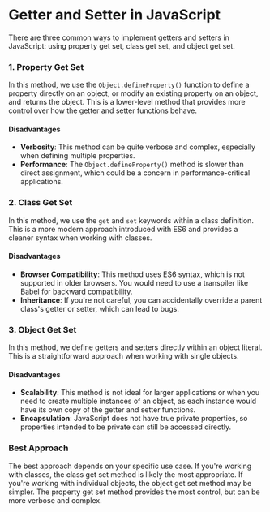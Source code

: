 # Getter and Setter in JavaScript

There are three common ways to implement getters and setters in JavaScript: using property get set, class get set, and object get set.

### 1. Property Get Set

In this method, we use the `Object.defineProperty()` function to define a property directly on an object, or modify an existing property on an object, and returns the object. This is a lower-level method that provides more control over how the getter and setter functions behave.
#### Disadvantages 
- **Verbosity**: This method can be quite verbose and complex, especially when defining multiple properties.
- **Performance**: The `Object.defineProperty()` method is slower than direct assignment, which could be a concern in performance-critical applications.


### 2. Class Get Set

In this method, we use the `get` and `set` keywords within a class definition. This is a more modern approach introduced with ES6 and provides a cleaner syntax when working with classes.
#### Disadvantages 
- **Browser Compatibility**: This method uses ES6 syntax, which is not supported in older browsers. You would need to use a transpiler like Babel for backward compatibility.
- **Inheritance**: If you're not careful, you can accidentally override a parent class's getter or setter, which can lead to bugs.


### 3. Object Get Set

In this method, we define getters and setters directly within an object literal. This is a straightforward approach when working with single objects.
#### Disadvantages 
- **Scalability**: This method is not ideal for larger applications or when you need to create multiple instances of an object, as each instance would have its own copy of the getter and setter functions.
- **Encapsulation**: JavaScript does not have true private properties, so properties intended to be private can still be accessed directly.



### Best Approach

The best approach depends on your specific use case. If you're working with classes, the class get set method is likely the most appropriate. If you're working with individual objects, the object get set method may be simpler. The property get set method provides the most control, but can be more verbose and complex.

